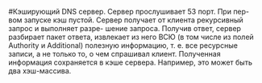 #Кэширующий DNS сервер. 
Сервер прослушивает 53 порт. При пер-
вом запуске кэш пустой. Сервер получает от клиента рекурсивный запрос и выполняет разре-
шение запроса. Получив ответ, сервер разбирает пакет ответа, извлекает из него ВСЮ (в том
числе из полей Authority и Additional) полезную информацию, т. е. все ресурсные записи, а не
только то, о чем спрашивал клиент. Полученная информация сохраняется в кэше сервера.
Например, это может быть два хэш-массива.
